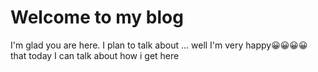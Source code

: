 # Welcome to my blog

I'm glad you are here. I plan to talk about ...
well I'm very happy😀😀😀😀 that today I can talk about how i get here 
